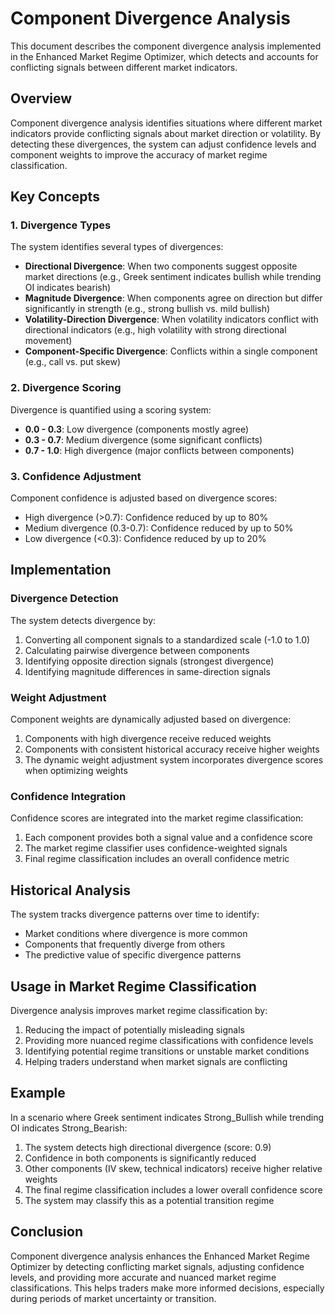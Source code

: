 # Component Divergence Analysis

This document describes the component divergence analysis implemented in the Enhanced Market Regime Optimizer, which detects and accounts for conflicting signals between different market indicators.

## Overview

Component divergence analysis identifies situations where different market indicators provide conflicting signals about market direction or volatility. By detecting these divergences, the system can adjust confidence levels and component weights to improve the accuracy of market regime classification.

## Key Concepts

### 1. Divergence Types

The system identifies several types of divergences:

- **Directional Divergence**: When two components suggest opposite market directions (e.g., Greek sentiment indicates bullish while trending OI indicates bearish)
- **Magnitude Divergence**: When components agree on direction but differ significantly in strength (e.g., strong bullish vs. mild bullish)
- **Volatility-Direction Divergence**: When volatility indicators conflict with directional indicators (e.g., high volatility with strong directional movement)
- **Component-Specific Divergence**: Conflicts within a single component (e.g., call vs. put skew)

### 2. Divergence Scoring

Divergence is quantified using a scoring system:

- **0.0 - 0.3**: Low divergence (components mostly agree)
- **0.3 - 0.7**: Medium divergence (some significant conflicts)
- **0.7 - 1.0**: High divergence (major conflicts between components)

### 3. Confidence Adjustment

Component confidence is adjusted based on divergence scores:

- High divergence (>0.7): Confidence reduced by up to 80%
- Medium divergence (0.3-0.7): Confidence reduced by up to 50%
- Low divergence (<0.3): Confidence reduced by up to 20%

## Implementation

### Divergence Detection

The system detects divergence by:

1. Converting all component signals to a standardized scale (-1.0 to 1.0)
2. Calculating pairwise divergence between components
3. Identifying opposite direction signals (strongest divergence)
4. Identifying magnitude differences in same-direction signals

### Weight Adjustment

Component weights are dynamically adjusted based on divergence:

1. Components with high divergence receive reduced weights
2. Components with consistent historical accuracy receive higher weights
3. The dynamic weight adjustment system incorporates divergence scores when optimizing weights

### Confidence Integration

Confidence scores are integrated into the market regime classification:

1. Each component provides both a signal value and a confidence score
2. The market regime classifier uses confidence-weighted signals
3. Final regime classification includes an overall confidence metric

## Historical Analysis

The system tracks divergence patterns over time to identify:

- Market conditions where divergence is more common
- Components that frequently diverge from others
- The predictive value of specific divergence patterns

## Usage in Market Regime Classification

Divergence analysis improves market regime classification by:

1. Reducing the impact of potentially misleading signals
2. Providing more nuanced regime classifications with confidence levels
3. Identifying potential regime transitions or unstable market conditions
4. Helping traders understand when market signals are conflicting

## Example

In a scenario where Greek sentiment indicates Strong_Bullish while trending OI indicates Strong_Bearish:

1. The system detects high directional divergence (score: 0.9)
2. Confidence in both components is significantly reduced
3. Other components (IV skew, technical indicators) receive higher relative weights
4. The final regime classification includes a lower overall confidence score
5. The system may classify this as a potential transition regime

## Conclusion

Component divergence analysis enhances the Enhanced Market Regime Optimizer by detecting conflicting market signals, adjusting confidence levels, and providing more accurate and nuanced market regime classifications. This helps traders make more informed decisions, especially during periods of market uncertainty or transition.
